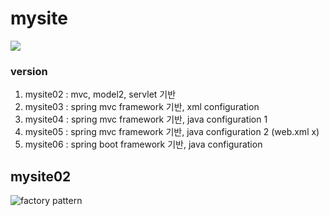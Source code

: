 # mysite

![](https://images.velog.io/images/98kimjh/post/92d4f7e2-376d-4ad1-8723-452ab972081e/image.png)

### version
1. mysite02 : mvc, model2, servlet 기반
2. mysite03 : spring mvc framework 기반, xml configuration
3. mysite04 : spring mvc framework 기반, java configuration 1
4. mysite05 : spring mvc framework 기반, java configuration 2 (web.xml x)
5. mysite06 : spring boot framework 기반, java configuration

## mysite02
![factory pattern](https://images.velog.io/images/98kimjh/post/30321d8f-ddd3-4154-85fa-ea9263763ccd/image.png)